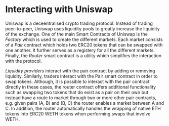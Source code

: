# Interacting with Uniswap

Uniswap is a deceentralised crypto trading protocol. Instead of trading peer-to-peer, Uniswap uses liquidity pools to greatly increase the liquidity of the exchange. One of the main Smart Contracts of Uniswap is the *Factory* which is used to create the different markets. Each market consists of a *Pair* contract which holds two ERC20 tokens that can be swapped with one another. It further serves as a registery for all the different markets. Finally, the *Router* smart contract is a utility which simplifies the interaction with the protocol.

*Liquidity providers* interact with the pair contract by adding or removing liquidity. Similarly, traders interact with the Pair smart contract in order to swap tokens. Although, it is possible to interact with the pair contract directly in these cases, the router contract offers additional functionality such as swapping two tokens that do exist as a pair on their own but instead have a route to market through two or more other pair contracts, e.g. given pairs (A, B) and (B, C) the router enables a market between A and C. In addition, the router automatically handles the wrapping of native ETH tokens into ERC20 WETH tokens when performing swaps that involve WETH.
